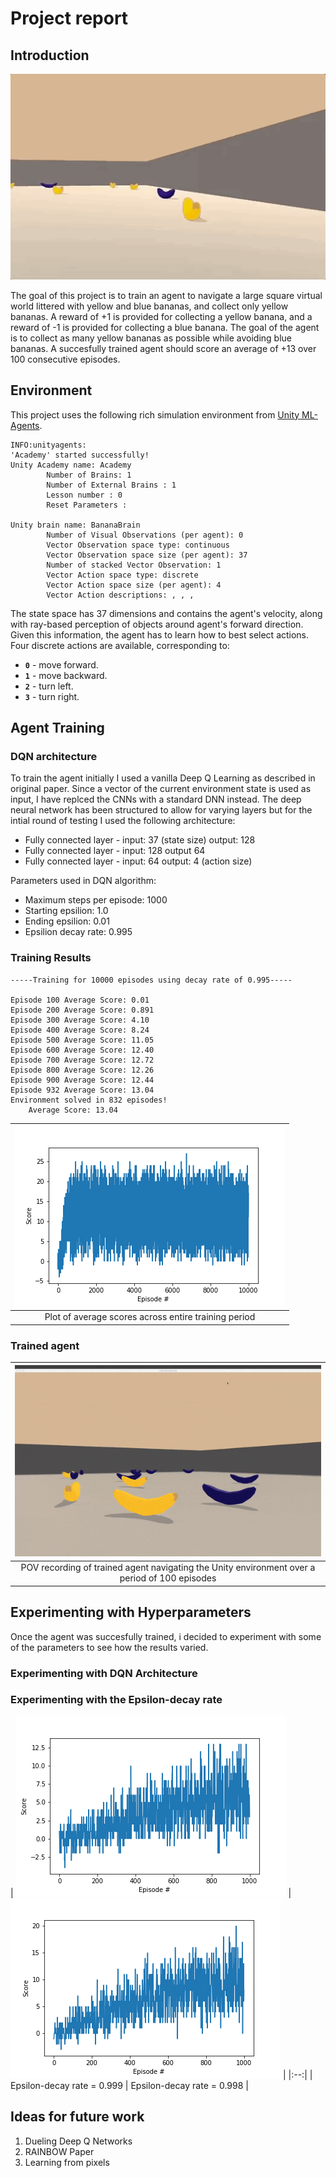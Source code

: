 # Project report

## Introduction

![trained](images/banana-intro.gif) 

The goal of this project is to train an agent to navigate a large square virtual world littered with yellow and blue bananas, and collect only yellow bananas. A reward of +1 is provided for collecting a yellow banana, and a reward of -1 is provided for collecting a blue banana. The goal of the agent is to collect as many yellow bananas as possible while avoiding blue bananas. A succesfully trained agent should score an average of +13 over 100 consecutive episodes. 


## Environment

This project uses the following rich simulation environment from [Unity ML-Agents](https://github.com/Unity-Technologies/ml-agents).

```
INFO:unityagents:
'Academy' started successfully!
Unity Academy name: Academy
        Number of Brains: 1
        Number of External Brains : 1
        Lesson number : 0
        Reset Parameters :
		
Unity brain name: BananaBrain
        Number of Visual Observations (per agent): 0
        Vector Observation space type: continuous
        Vector Observation space size (per agent): 37
        Number of stacked Vector Observation: 1
        Vector Action space type: discrete
        Vector Action space size (per agent): 4
        Vector Action descriptions: , , , 
```

The state space has 37 dimensions and contains the agent's velocity, along with ray-based perception of objects around agent's forward direction.  Given this information, the agent has to learn how to best select actions.  Four discrete actions are available, corresponding to:
- **`0`** - move forward.
- **`1`** - move backward.
- **`2`** - turn left.
- **`3`** - turn right.


## Agent Training

### DQN architecture

To train the agent initially I used a vanilla Deep Q Learning as described in original paper. Since a vector of the current environment state is used as input, I have replced the CNNs with a standard DNN instead. The deep neural network has been structured to allow for varying layers but for the intial round of testing I used the following architecture:

- Fully connected layer - input: 37 (state size) output: 128
- Fully connected layer - input: 128 output 64
- Fully connected layer - input: 64 output: 4 (action size)

Parameters used in DQN algorithm:

- Maximum steps per episode: 1000
- Starting epsilion: 1.0
- Ending epsilion: 0.01
- Epsilion decay rate: 0.995

### Training Results

```
-----Training for 10000 episodes using decay rate of 0.995-----

Episode 100	Average Score: 0.01
Episode 200	Average Score: 0.891
Episode 300	Average Score: 4.10
Episode 400	Average Score: 8.24
Episode 500	Average Score: 11.05
Episode 600	Average Score: 12.40
Episode 700	Average Score: 12.72
Episode 800	Average Score: 12.26
Episode 900	Average Score: 12.44
Episode 932	Average Score: 13.04
Environment solved in 832 episodes!
	Average Score: 13.04
```


| ![results](images/average_scores_plot_10000_0.995.png) |
|:--:| 
| Plot of average scores across entire training period |

### Trained agent

| ![trained](images/trained1495.gif) |
|:--:| 
| POV recording of trained agent navigating the Unity environment over a period of 100 episodes |


## Experimenting with Hyperparameters

Once the agent was succesfully trained, i decided to experiment with some of the parameters to see how the results varied. 

### Experimenting with DQN Architecture

### Experimenting with the Epsilon-decay rate

| ![trained](images/average_scores_plot_1000_0.999.png) | ![trained](images/average_scores_plot_1000_0.998.png) |
|:--:| 
| Epsilon-decay rate = 0.999 | Epsilon-decay rate = 0.998 |


## Ideas for future work

1. Dueling Deep Q Networks
2. RAINBOW Paper
3. Learning from pixels

